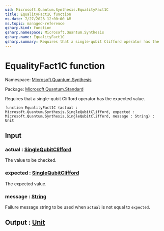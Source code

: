 ```yaml
---
uid: Microsoft.Quantum.Synthesis.EqualityFact1C
title: EqualityFact1C function
ms.date: 7/27/2023 12:00:00 AM
ms.topic: managed-reference
qsharp.kind: function
qsharp.namespace: Microsoft.Quantum.Synthesis
qsharp.name: EqualityFact1C
qsharp.summary: Requires that a single-qubit Clifford operator has the expected value.
---
```


# EqualityFact1C function

Namespace: [Microsoft.Quantum.Synthesis](xref:Microsoft.Quantum.Synthesis)

Package: [Microsoft.Quantum.Standard](https://nuget.org/packages/Microsoft.Quantum.Standard)


Requires that a single-qubit Clifford operator has the expected value.

```qsharp
function EqualityFact1C (actual : Microsoft.Quantum.Synthesis.SingleQubitClifford, expected : Microsoft.Quantum.Synthesis.SingleQubitClifford, message : String) : Unit
```


## Input

### actual : [SingleQubitClifford](xref:Microsoft.Quantum.Synthesis.SingleQubitClifford)

The value to be checked.


### expected : [SingleQubitClifford](xref:Microsoft.Quantum.Synthesis.SingleQubitClifford)

The expected value.


### message : [String](xref:microsoft.quantum.qsharp.valueliterals#string-literals)

Failure message string to be used when `actual` is not equal to `expected`.



## Output : [Unit](xref:microsoft.quantum.qsharp.valueliterals#unit-literal)


